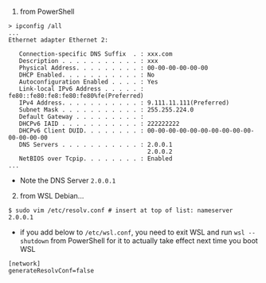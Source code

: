 1. from PowerShell
```
> ipconfig /all
...
Ethernet adapter Ethernet 2:

   Connection-specific DNS Suffix  . : xxx.com
   Description . . . . . . . . . . . : xxx
   Physical Address. . . . . . . . . : 00-00-00-00-00-00
   DHCP Enabled. . . . . . . . . . . : No
   Autoconfiguration Enabled . . . . : Yes
   Link-local IPv6 Address . . . . . : fe80::fe80:fe8:fe80:fe80%fe(Preferred)
   IPv4 Address. . . . . . . . . . . : 9.111.11.111(Preferred)
   Subnet Mask . . . . . . . . . . . : 255.255.224.0
   Default Gateway . . . . . . . . . :
   DHCPv6 IAID . . . . . . . . . . . : 222222222
   DHCPv6 Client DUID. . . . . . . . : 00-00-00-00-00-00-00-00-00-00-00-00-00-00
   DNS Servers . . . . . . . . . . . : 2.0.0.1
                                       2.0.0.2
   NetBIOS over Tcpip. . . . . . . . : Enabled
...
```
- Note the DNS Server `2.0.0.1`

2. from WSL Debian...
```
$ sudo vim /etc/resolv.conf # insert at top of list: nameserver 2.0.0.1
```
 - if you add below to `/etc/wsl.conf`, you need to exit WSL and run `wsl --shutdown` from PowerShell for it to actually take effect next time you boot WSL
 ```
[network]
generateResolvConf=false
 ```
